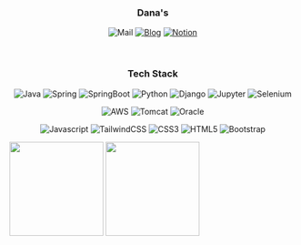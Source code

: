 <h3 align="center"> Dana's </h3> 
<p align="center">
<a><img alt="Mail" src ="https://img.shields.io/badge/Mail-FFE8FF.svg?&style=for-the-badge&logo=Gmail&logoColor=gray"/></a>
<a href=""><img alt="Blog" src ="https://img.shields.io/badge/Blog-FFE8FF.svg?&style=for-the-badge&logo=Blog&logoColor=gray"/></a>
<a href="https://angry-capacity-44d.notion.site/Resume-2b019f6dc1c84fb3a490ce2b02014ebc"><img alt="Notion" src ="https://img.shields.io/badge/Notion-FFE8FF.svg?&style=for-the-badge&logo=Notion&logoColor=gray"/></a>

</p>
<br>


<h3 align="center">  Tech Stack </h3> 
<p align="center">
<img alt="Java" src ="https://img.shields.io/badge/Java-007396.svg?&style=flat-square&logo=Java&logoColor=white"/>
<img alt="Spring" src ="https://img.shields.io/badge/Spring-6DB33F.svg?&style=for-the-badge&logo=Spring&logoColor=white"/>
<img alt="SpringBoot" src ="https://img.shields.io/badge/Spring%20Boot-DB33F.svg?&style=for-the-badge&logo=Spring&logoColor=white"/>
  
<img alt="Python" src ="https://img.shields.io/badge/Python-3776AB.svg?&style=for-the-badge&logo=Python&logoColor=white"/> 
<img alt="Django" src ="https://img.shields.io/badge/Django-092E20.svg?&style=for-the-badge&logo=Django&logoColor=white"/>
<img alt="Jupyter" src ="https://img.shields.io/badge/Jupyter-F37626.svg?&style=for-the-badge&logo=Jupyter&logoColor=white"/> <img alt="Selenium" src ="https://img.shields.io/badge/Selenium-43B02A.svg?&style=for-the-badge&logo=Selenium&logoColor=white"/>
  
</p>
<p align="center">
<img alt="AWS" src ="https://img.shields.io/badge/Amazon%20AWS-232F3E.svg?&style=for-the-badge&logo=Amazon%20AWS&logoColor=white"/>
<img alt="Tomcat" src ="https://img.shields.io/badge/Apache%20Tomcat-F8DC75.svg?&style=for-the-badge&logo=Apache%20Tomcat&logoColor=black"/>
<img alt="Oracle" src ="https://img.shields.io/badge/Oracle-F80000.svg?&style=for-the-badge&logo=Oracle&logoColor=white"/>
</p>
<p align="center">
<img alt="Javascript" src ="https://img.shields.io/badge/Javascript-F7DF1E.svg?&style=for-the-badge&logo=Javascript&logoColor=white"/> <img alt="TailwindCSS" src ="https://img.shields.io/badge/Tailwind%20CSS-06B6D4.svg?&style=for-the-badge&logo=Spring&logoColor=white"/>
<img alt="CSS3" src ="https://img.shields.io/badge/CSS3-1572B6.svg?&style=for-the-badge&logo=CSS3&logoColor=white"/>
<img alt="HTML5" src ="https://img.shields.io/badge/HTML5-E34F26.svg?&style=for-the-badge&logo=HTML5&logoColor=white"/>
<img alt="Bootstrap" src ="https://img.shields.io/badge/Bootstrap-7952B3.svg?&style=for-the-badge&logo=Bootstrap&logoColor=white"/>

</p>



<img src="https://github-readme-stats.vercel.app/api?username=danaKim-dokyung&show_icons=true&theme=city_lights"  height="165"> <img  src="https://github-readme-stats.vercel.app/api/top-langs/?username=danaKim-dokyung&layout=compact&theme=city_lights" height="165">


<!--
![Anurag's GitHub stats](https://github-readme-stats.vercel.app/api?username=danaKim-dokyung&show_icons=true&theme=city_lights)
-->
<!-- 뭐가 더 
<img alt="Oracle" src ="https://img.shields.io/badge/Oracle-F80000.svg?&style=flat-square&logo=Oracle&logoColor=white"/>
<img alt="SpringBoot" src ="https://img.shields.io/badge/Spring%20Boot-DB33F.svg?&style=for-the-badge&logo=Spring&logoColor=white"/>


-->

<!--
<img alt="Notion" src ="https://img.shields.io/badge/Notion-000000.svg?&style=for-the-badge&logo=Notion&logoColor=white"/>
-->


<!--
작은 아이콘...
<img src="https://img.shields.io/badge/Python-3766AB?style=flat-square&logo=Python&logoColor=white"/></a>
<img src="https://img.shields.io/badge/쓰고자하는_텍스트-컬러코드?style=flat-square&logo=simpleicons에서_아이콘이름&logoColor=white"/></a>

<img src="https://img.shields.io/badge/Python-3766AB?style=flat-square&logo=Python&logoColor=white"/></a>

링크 다는 법
<a href="버튼을 눌렀을 때 이동할 링크" target="_blank"></a>
-->



<!--
**danaKim-dokyung/danaKim-dokyung** is a ✨ _special_ ✨ repository because its `README.md` (this file) appears on your GitHub profile.

Here are some ideas to get you started:

- 🔭 I’m currently working on ...
- 🌱 I’m currently learning ...
- 👯 I’m looking to collaborate on ...
- 🤔 I’m looking for help with ...
- 💬 Ask me about ...
- 📫 How to reach me: ...
- 😄 Pronouns: ...
- ⚡ Fun fact: ...
-->
